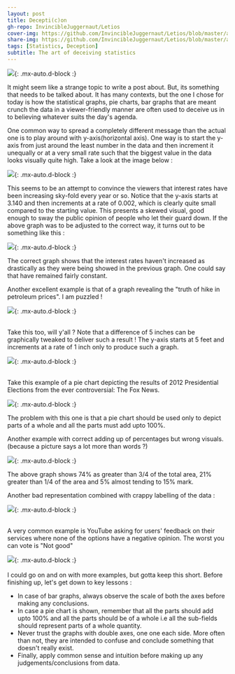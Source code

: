 ```yaml
---
layout: post
title: Decepti(c)on
gh-repo: InvincibleJuggernaut/Letios
cover-img: https://github.com/InvincibleJuggernaut/Letios/blob/master/assets/img/Post%201/xkcd_thumbnail.png
share-img: https://github.com/InvincibleJuggernaut/Letios/blob/master/assets/img/Post%201/xkcd_thumbnail.png
tags: [Statistics, Deception]
subtitle: The art of deceiving statistics
---
```


![](https://raw.githubusercontent.com/InvincibleJuggernaut/Letios/master/assets/img/Post%201/xkcd_Statistics.png){: .mx-auto.d-block :}

It might seem like a strange topic to write a post about. But, its something that needs to be talked about. It has many contexts, but the one I chose for today is how the statistical graphs, pie charts, bar graphs that are meant crunch the data in a viewer-friendly manner are often used to deceive us in to believing whatever suits the day's agenda.

One common way to spread a completely different message than the actual one is to play around with y-axis(horizontal axis). One way is to start the y-axis from just around the least number in the data and then increment it unequally or at a very small rate such that the biggest value in the data looks visually quite high. Take a look at the image below :

![](https://raw.githubusercontent.com/InvincibleJuggernaut/Letios/master/assets/img/Post%201/Bar_graph_2a.png){: .mx-auto.d-block :}

This seems to be an attempt to convince the viewers that interest rates have been increasing sky-fold every year or so. Notice that the y-axis starts at 3.140 and then increments at a rate of 0.002, which is clearly quite small compared to the starting value. This presents a skewed visual, good enough to sway the public opinion of people who let their guard down. If the above graph was to be adjusted to the correct way, it turns out to be something like this :

![](https://raw.githubusercontent.com/InvincibleJuggernaut/Letios/master/assets/img/Post%201/Bar_graph_2b.png){: .mx-auto.d-block :}

The correct graph shows that the interest rates haven't increased as drastically as they were being showed in the previous graph. One could say that have remained fairly constant.
<br>

Another excellent example is that of a graph revealing the "truth of hike in petroleum prices". I am puzzled ! 

![](https://raw.githubusercontent.com/InvincibleJuggernaut/Letios/master/assets/img/Post%201/Bar_graph_1.png){: .mx-auto.d-block :}

<br>
Take this too, will y'all ? Note that a difference of 5 inches can be graphically tweaked to deliver such a result ! The y-axis starts at 5 feet and increments at a rate of 1 inch only to produce such a graph.

![](https://raw.githubusercontent.com/InvincibleJuggernaut/Letios/master/assets/img/Post%201/Bar_graph_3.png){: .mx-auto.d-block :}

<br>
Take this example of a pie chart depicting the results of 2012 Presidential Elections from the ever controversial: The Fox News.

![](https://raw.githubusercontent.com/InvincibleJuggernaut/Letios/master/assets/img/Post%201/Pie_chart_1.png){: .mx-auto.d-block :}

The problem with this one is that a pie chart should be used only to depict parts of a whole and all the parts must add upto 100%. 
<br>

Another example with correct adding up of percentages but wrong visuals. (because a picture says a lot more than words ?)

![](https://raw.githubusercontent.com/InvincibleJuggernaut/Letios/master/assets/img/Post%201/Pie_chart_3.png){: .mx-auto.d-block :}

The above graph shows 74% as greater than 3/4 of the total area, 21% greater than 1/4 of the area and 5% almost tending to 15% mark.
<br>

Another bad representation combined with crappy labelling of the data :

![](https://raw.githubusercontent.com/InvincibleJuggernaut/Letios/master/assets/img/Post%201/Pie_chart_2.png){: .mx-auto.d-block :}

<br>
A very common example is YouTube asking for users' feedback on their services where none of the options have a negative opinion. The worst you can vote is "Not good"

![](https://raw.githubusercontent.com/InvincibleJuggernaut/Letios/master/assets/img/Post%201/YouTube.png){: .mx-auto.d-block :}
<br>
<br>
I could go on and on with more examples, but gotta keep this short.
Before finishing up, let's get down to key lessons :
- In case of bar graphs, always observe the scale of both the axes before making any conclusions.
- In case a pie chart is shown, remember that all the parts should add upto 100% and all the parts should be of a whole i.e all the sub-fields should represent parts of a whole quantity.
- Never trust the graphs with double axes, one one each side. More often than not, they are intended to confuse and conclude something that doesn't really exist.
- Finally, apply common sense and intuition before making up any judgements/conclusions from data.
<br>
